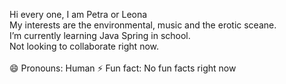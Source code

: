 Hi every one, I am Petra or Leona <br>
My interests are the environmental, music and the erotic sceane.<br>
I’m currently learning Java Spring in school.<br>
Not looking to collaborate right now.<br>
<br>
😄 Pronouns: Human
⚡ Fun fact: No fun facts right now

<!---
goddessLeona/goddessLeona is a ✨ special ✨ repository because its `README.md` (this file) appears on your GitHub profile.
You can click the Preview link to take a look at your changes.
--->
